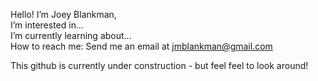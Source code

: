 Hello! I’m Joey Blankman,
</br>I’m interested in...
</br>I’m currently learning about...
</br>How to reach me: Send me an email at jmblankman@gmail.com
<div>
      This github is currently under construction - but feel feel to look around!
</br> 
